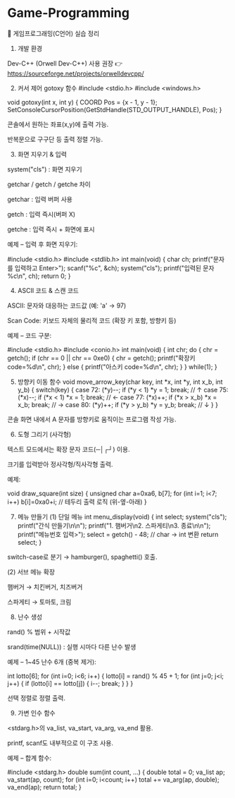 # Game-Programming

📘 게임프로그래밍(C언어) 실습 정리
1. 개발 환경

Dev-C++ (Orwell Dev-C++) 사용 권장
👉 https://sourceforge.net/projects/orwelldevcpp/

2. 커서 제어
gotoxy 함수
#include <stdio.h>
#include <windows.h>

void gotoxy(int x, int y) {
    COORD Pos = {x - 1, y - 1};
    SetConsoleCursorPosition(GetStdHandle(STD_OUTPUT_HANDLE), Pos);
}


콘솔에서 원하는 좌표(x,y)에 출력 가능.

반복문으로 구구단 등 출력 정렬 가능.

3. 화면 지우기 & 입력

system("cls") : 화면 지우기

getchar / getch / getche 차이

getchar : 입력 버퍼 사용

getch : 입력 즉시(버퍼 X)

getche : 입력 즉시 + 화면에 표시

예제 – 입력 후 화면 지우기:

#include <stdio.h>
#include <stdlib.h>
int main(void) {
    char ch;
    printf("문자를 입력하고 Enter>");
    scanf("%c", &ch);
    system("cls");
    printf("입력된 문자 %c\n", ch);
    return 0;
}

4. ASCII 코드 & 스캔 코드

ASCII: 문자와 대응하는 코드값 (예: 'a' → 97)

Scan Code: 키보드 자체의 물리적 코드 (확장 키 포함, 방향키 등)

예제 – 코드 구분:

#include <stdio.h>
#include <conio.h>
int main(void) {
    int chr;
    do {
        chr = getch();
        if (chr == 0 || chr == 0xe0) {
            chr = getch();
            printf("확장키 code=%d\n", chr);
        } else {
            printf("아스키 code=%d\n", chr);
        }
    } while(1);
}

5. 방향키 이동 함수
void move_arrow_key(char key, int *x, int *y, int x_b, int y_b) {
    switch(key) {
        case 72: (*y)--; if (*y < 1) *y = 1; break;   // ↑
        case 75: (*x)--; if (*x < 1) *x = 1; break;   // ←
        case 77: (*x)++; if (*x > x_b) *x = x_b; break; // →
        case 80: (*y)++; if (*y > y_b) *y = y_b; break; // ↓
    }
}


콘솔 화면 내에서 A 문자를 방향키로 움직이는 프로그램 작성 가능.

6. 도형 그리기 (사각형)

텍스트 모드에서는 확장 문자 코드(─│┌┘) 이용.

크기를 입력받아 정사각형/직사각형 출력.

예제:

void draw_square(int size) {
    unsigned char a=0xa6, b[7];
    for (int i=1; i<7; i++) b[i]=0xa0+i;
    // 테두리 출력 로직 (위-옆-아래)
}

7. 메뉴 만들기
(1) 단일 메뉴
int menu_display(void) {
    int select;
    system("cls");
    printf("간식 만들기\n\n");
    printf("1. 햄버거\n2. 스파게티\n3. 종료\n\n");
    printf("메뉴번호 입력>");
    select = getch() - 48; // char → int 변환
    return select;
}


switch-case로 분기 → hamburger(), spaghetti() 호출.

(2) 서브 메뉴 확장

햄버거 → 치킨버거, 치즈버거

스파게티 → 토마토, 크림

8. 난수 생성

rand() % 범위 + 시작값

srand(time(NULL)) : 실행 시마다 다른 난수 발생

예제 – 1~45 난수 6개 (중복 제거):

int lotto[6];
for (int i=0; i<6; i++) {
    lotto[i] = rand() % 45 + 1;
    for (int j=0; j<i; j++) {
        if (lotto[i] == lotto[j]) { i--; break; }
    }
}


선택 정렬로 정렬 출력.

9. 가변 인수 함수

<stdarg.h>의 va_list, va_start, va_arg, va_end 활용.

printf, scanf도 내부적으로 이 구조 사용.

예제 – 합계 함수:

#include <stdarg.h>
double sum(int count, ...) {
    double total = 0;
    va_list ap;
    va_start(ap, count);
    for (int i=0; i<count; i++)
        total += va_arg(ap, double);
    va_end(ap);
    return total;
}
